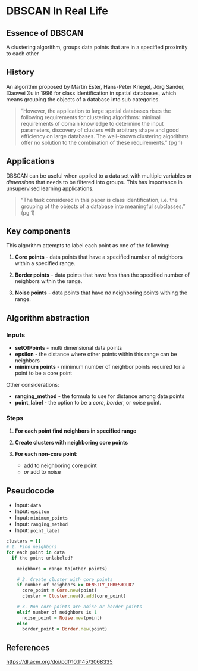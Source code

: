 # DBSCAN In Real Life

## Essence of DBSCAN
A clustering algorithm, groups data points that are in a specified proximity to each other

## History
An algorithm proposed by Martin Ester, Hans-Peter Kriegel, Jörg Sander, Xiaowei Xu in 1996 for class identification in spatial databases, which means grouping the objects of a database into sub categories.

>“However, the application to large spatial databases rises the following requirements for clustering algorithms: minimal requirements of domain knowledge to determine the input parameters, discovery of clusters with arbitrary shape and good efficiency on large databases. The well-known clustering algorithms offer no solution to the combination of these requirements.” (pg 1)

## Applications
DBSCAN can be useful when applied to a data set with multiple variables or *dimensions* that needs to be filtered into groups. This has importance in unsupervised learning applications.

> “The task considered in this paper is class identification, i.e. the grouping of the objects of a database into meaningful subclasses.” (pg 1)

## Key components
This algorithm attempts to label each point as one of the following:

1. **Core points** - data points that have a specified number of neighbors within a specified range.
   
2. **Border points** - data points that have *less* than the specified number of neighbors within the range.
   
3. **Noise points** - data points that have *no* neighboring points withing the range.
    
## Algorithm abstraction

### Inputs
- **setOfPoints** - multi dimensional data points
- **epsilon** - the distance where other points within this range can be neighbors
- **minimum points** - minimum number of neighbor points required for a point to be a core point

Other considerations:
- **ranging_method** - the formula to use for distance among data points
- **point_label** - the option to be a *core*, *border*, or *noise* point. 

### Steps
1. **For each point find neighbors in specified range**
   
2. **Create clusters with neighboring core points**
   
3. **For each non-core point:**
   - add to neighboring core point
   - *or* add to noise

## Pseudocode
- Input: `data`
- Input: `epsilon`
- Input: `minimum_points`
- Input: `ranging_method`
- Input: `point_label`
  
```ruby
clusters = []
# 1. Find neighbors
for each point in data
  if the point unlabeled?

    neighbors = range to(other points)

    # 2. Create cluster with core points
    if number of neighbors >= DENSITY_THRESHOLD?
      core_point = Core.new(point)
      cluster = Cluster.new().add(core_point)

    # 3. Non core points are noise or border points
    elsif number of neighbors is 1
      noise_point = Noise.new(point)
    else
      border_point = Border.new(point)
```

## References

https://dl.acm.org/doi/pdf/10.1145/3068335
